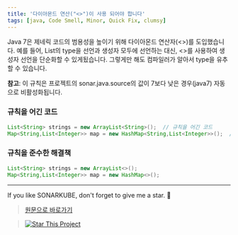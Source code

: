 ```yaml
---
title: '다이아몬드 연산("<>")이 사용 되어야 합니다'
tags: [java, Code Smell, Minor, Quick Fix, clumsy]
---
```


Java 7은 제네릭 코드의 범용성을 높이기 위해 다이아몬드 연산자(<>)를 도입했습니다.
예를 들어, List의 type을 선언과 생성자 모두에 선언하는 대신, <>를 사용하여 생성자 선언을 단순화할 수 있게됬습니다.
그렇게만 해도 컴파일러가 알아서 type을 유추할 수 있습니다.

**참고**: 이 규칙은 프로젝트의 sonar.java.source의 값이 7보다 낮은 경우(java7) 자동으로 비활성화됩니다.

### 규칙을 어긴 코드

```java
List<String> strings = new ArrayList<String>();  // 규칙을 어긴 코드
Map<String,List<Integer>> map = new HashMap<String,List<Integer>>();  // 규칙을 어긴 코드
```

### 규칙을 준수한 해결책

```java
List<String> strings = new ArrayList<>();
Map<String,List<Integer>> map = new HashMap<>();
```

---

If you like SONARKUBE, don't forget to give me a star. :star2:

> [원문으로 바로가기](https://rules.sonarsource.com/java/tag/clumsy/RSPEC-2293)

> [![Star This Project](https://img.shields.io/github/stars/kantabile/sonarkube.svg?label=Stars&style=social)](https://github.com/kantabile/sonarkube)
